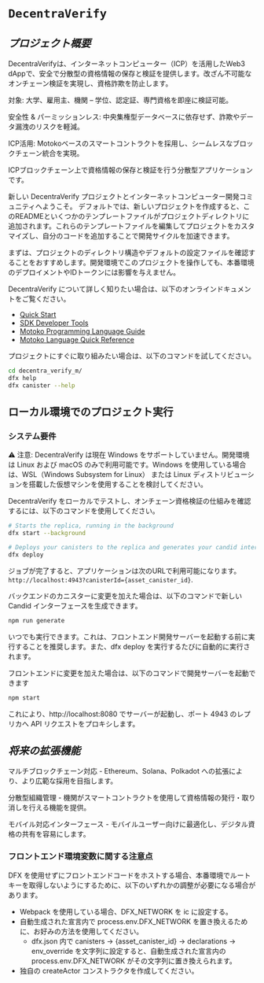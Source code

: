 # `DecentraVerify`

## *プロジェクト概要*
DecentraVerifyは、インターネットコンピューター（ICP）を活用したWeb3 dAppで、安全で分散型の資格情報の保存と検証を提供します。改ざん不可能なオンチェーン検証を実現し、資格詐欺を防止します。

対象: 大学、雇用主、機関 – 学位、認定証、専門資格を即座に検証可能。

安全性 & パーミッションレス: 中央集権型データベースに依存せず、詐欺やデータ漏洩のリスクを軽減。

ICP活用: Motokoベースのスマートコントラクトを採用し、シームレスなブロックチェーン統合を実現。

ICPブロックチェーン上で資格情報の保存と検証を行う分散型アプリケーションです。

新しい DecentraVerify プロジェクトとインターネットコンピューター開発コミュニティへようこそ。 デフォルトでは、新しいプロジェクトを作成すると、このREADMEといくつかのテンプレートファイルがプロジェクトディレクトリに追加されます。これらのテンプレートファイルを編集してプロジェクトをカスタマイズし、自分のコードを追加することで開発サイクルを加速できます。

まずは、プロジェクトのディレクトリ構造やデフォルトの設定ファイルを確認することをおすすめします。開発環境でこのプロジェクトを操作しても、本番環境のデプロイメントやIDトークンには影響を与えません。

DecentraVerify について詳しく知りたい場合は、以下のオンラインドキュメントをご覧ください。

- [Quick Start](https://internetcomputer.org/docs/current/developer-docs/setup/deploy-locally)
- [SDK Developer Tools](https://internetcomputer.org/docs/current/developer-docs/setup/install)
- [Motoko Programming Language Guide](https://internetcomputer.org/docs/current/motoko/main/motoko)
- [Motoko Language Quick Reference](https://internetcomputer.org/docs/current/motoko/main/language-manual)

プロジェクトにすぐに取り組みたい場合は、以下のコマンドを試してください。

```bash
cd decentra_verify_m/
dfx help
dfx canister --help
```

## ローカル環境でのプロジェクト実行

### システム要件
⚠️ 注意: DecentraVerify は現在 Windows をサポートしていません。開発環境は Linux および macOS のみで利用可能です。Windows を使用している場合は、WSL（Windows Subsystem for Linux） または Linux ディストリビューションを搭載した仮想マシンを使用することを検討してください。

DecentraVerify をローカルでテストし、オンチェーン資格検証の仕組みを確認するには、以下のコマンドを使用してください。

```bash
# Starts the replica, running in the background
dfx start --background

# Deploys your canisters to the replica and generates your candid interface
dfx deploy
```

ジョブが完了すると、アプリケーションは次のURLで利用可能になります。
`http://localhost:4943?canisterId={asset_canister_id}`.

バックエンドのカニスターに変更を加えた場合は、以下のコマンドで新しい Candid インターフェースを生成できます。

```bash
npm run generate
```

いつでも実行できます。これは、フロントエンド開発サーバーを起動する前に実行することを推奨します。また、dfx deploy を実行するたびに自動的に実行されます。

フロントエンドに変更を加えた場合は、以下のコマンドで開発サーバーを起動できます

```bash
npm start
```

これにより、http://localhost:8080 でサーバーが起動し、ポート 4943 のレプリカへ API リクエストをプロキシします。

## *将来の拡張機能*

マルチブロックチェーン対応 - Ethereum、Solana、Polkadot への拡張により、より広範な採用を目指します。

分散型組織管理 - 機関がスマートコントラクトを使用して資格情報の発行・取り消しを行える機能を提供。

モバイル対応インターフェース - モバイルユーザー向けに最適化し、デジタル資格の共有を容易にします。

### フロントエンド環境変数に関する注意点

DFX を使用せずにフロントエンドコードをホストする場合、本番環境でルートキーを取得しないようにするために、以下のいずれかの調整が必要になる場合があります。

- Webpack を使用している場合、DFX_NETWORK を ic に設定する。
- 自動生成された宣言内で process.env.DFX_NETWORK を置き換えるために、お好みの方法を使用してください。
  - dfx.json 内で canisters -> {asset_canister_id} -> declarations -> env_override を文字列に設定すると、自動生成された宣言内の process.env.DFX_NETWORK がその文字列に置き換えられます。
- 独自の createActor コンストラクタを作成してください。
